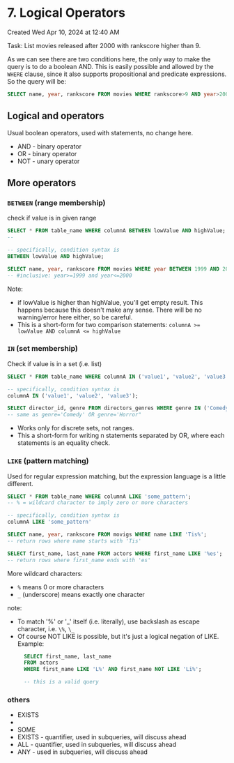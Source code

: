 # 7. Logical Operators
Created Wed Apr 10, 2024 at 12:40 AM

Task: List movies released after 2000 with rankscore higher than 9.

As we can see there are two conditions here, the only way to make the query is to do a boolean AND.
This is easily possible and allowed by the `WHERE` clause, since it also supports propositional and predicate expressions. So the query will be:
```sql
SELECT name, year, rankscore FROM movies WHERE rankscore>9 AND year>2000;
```

## Logical and operators
Usual boolean operators, used with statements, no change here.
- AND - binary operator
- OR - binary operator
- NOT - unary operator
## More operators
### `BETWEEN` (range membership)
check if value is in given range
```sql
SELECT * FROM table_name WHERE columnA BETWEEN lowValue AND highValue;
--

-- specifically, condition syntax is
BETWEEN lowValue AND highValue;
```

```sql
SELECT name, year, rankscore FROM movies WHERE year BETWEEN 1999 AND 2000;
-- #inclusive: year>=1999 and year<=2000
```

Note:
- if lowValue is higher than highValue, you'll get empty result. This happens because this doesn't make any sense. There will be no warning/error here either, so be careful.
- This is a short-form for two comparison statements: `columnA >= lowValue AND columnA <= highValue`

### `IN` (set membership)
Check if value is in a set (i.e. list)
```sql
SELECT * FROM table_name WHERE columnA IN ('value1', 'value2', 'value3');

-- specifically, condition syntax is
columnA IN ('value1', 'value2', 'value3');
```

```sql
SELECT director_id, genre FROM directors_genres WHERE genre IN ('Comedy', 'Horror');
-- same as genre='Comedy' OR genre='Horror"
```

- Works only for discrete sets, not ranges.
- This a short-form for writing n statements separated by OR, where each statements is an equality check.

### `LIKE` (pattern matching)
Used for regular expression matching, but the expression language is a little different.
```sql
SELECT * FROM table_name WHERE columnA LIKE 'some_pattern';
-- % = wildcard character to imply zero or more characters

-- specifically, condition syntax is
columnA LIKE 'some_pattern'
```

```sql
SELECT name, year, rankscore FROM movigs WHERE name LIKE 'Tis%';
-- return rows where name starts with 'Tis'

SELECT first_name, last_name FROM actors WHERE first_name LIKE '%es';
-- return rows where first_name ends with 'es'
```

More wildcard characters:
- `%` means 0 or more characters
- `_` (underscore) means exactly one character

note:
- To match '%' or '\_' itself (i.e. literally), use backslash as escape character, i.e. `\%`, `\_`
- Of course NOT LIKE is possible, but it's just a logical negation of LIKE. Example:
  ```sql
	SELECT first_name, last_name
	FROM actors 
	WHERE first_name LIKE 'L%' AND first_name NOT LIKE 'Li%';

	-- this is a valid query
	```
### others

- EXISTS
- 
- SOME
- EXISTS - quantifier, used in subqueries, will discuss ahead
- ALL - quantifier, used in subqueries, will discuss ahead
- ANY - used in subqueries, will discuss ahead